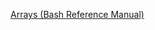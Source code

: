  [Arrays (Bash Reference Manual)](https://www.gnu.org/software/bash/manual/html_node/Arrays.html) 



